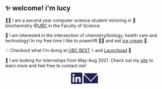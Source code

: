 ## ✨ welcome! i'm lucy 
👩‍💻 I am a second year computer science student minoring in 🧬 biochemistry @[UBC](https://ubc.ca) in the Faculty of Science. 

🤗 I am interested in the intersection of chemistry/biology, health care and technology! In my free time I like to powerlift 🏋️‍♀️ and eat [ice cream](https://www.madebymarcus.ca/) 🍦. 

✨ Checkout what I'm doing at [UBC BEST](https://github.com/UBC-BEST) ⚕️ and [Launchpad](https://github.com/orgs/ubclaunchpad/teams/analytics) 🚀

💼 I am looking for internships from May-Aug 2021. Check out my [site](https://haolucy.tech/) to learn more and feel free to contact me!

<p align="center">
	<a href="https://linkedin.com/in/lucy-hao"><img src="LinkedInDark.svg"></a>
	<a href="mailto:hao.lucyy@gmail.com"><img src="EmailDark.svg"></a>
</p>

<!-- - developer @ [Launchpad](https://ubclaunchpad.com/) 🚀 -->
<!-- - outreach team @[Starhacks](https://www.starhacks.tech/) 🌟 -->



